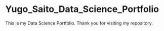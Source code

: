 # Yugo_Saito_Data_Science_Portfolio
This is my Data Science Portfolio. Thank you for visiting my repository.
